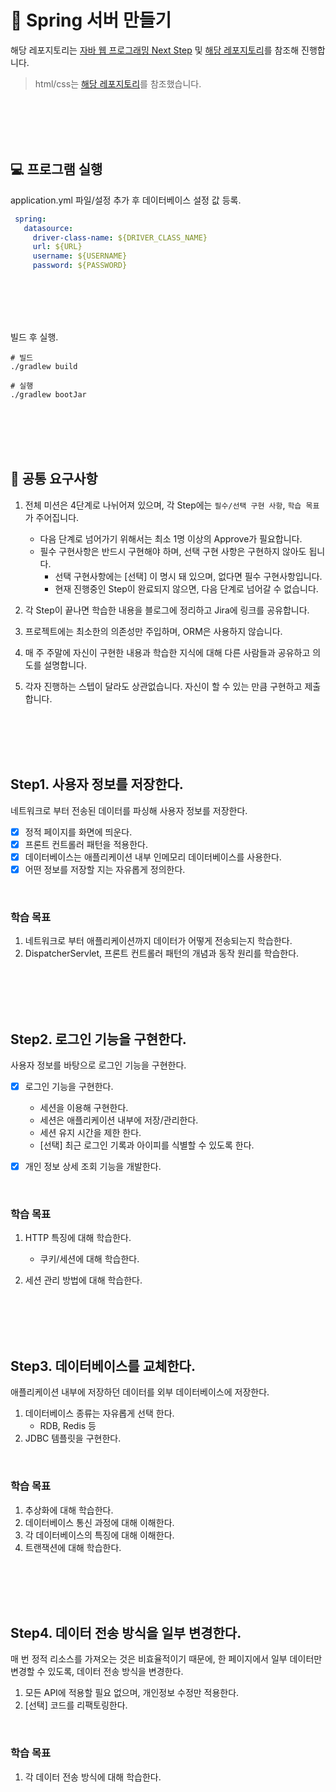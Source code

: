 # 🍃 Spring 서버 만들기

해당 레포지토리는 [자바 웹 프로그래밍 Next Step](https://m.yes24.com/Goods/Detail/31869154) 및 [해당 레포지토리](https://github.com/next-step)를
참조해 진행합니다.

> html/css는 [해당 레포지토리](https://github.com/Origogi/DreamCoding-FE-Portfolio-Clone)를 참조했습니다.

<br>
<br>
<br>
<br>

## 💻 프로그램 실행

application.yml 파일/설정 추가 후 데이터베이스 설정 값 등록. 

````yaml
 spring:
   datasource:
     driver-class-name: ${DRIVER_CLASS_NAME}
     url: ${URL}
     username: ${USERNAME}
     password: ${PASSWORD}
````

<br>
<br>
<br>
<br>

빌드 후 실행.

```shell
# 빌드
./gradlew build

# 실행
./gradlew bootJar
```

<br>
<br>
<br>
<br>

## 📝 공통 요구사항

1. 전체 미션은 4단계로 나뉘어져 있으며, 각 Step에는 `필수/선택 구현 사항`, `학습 목표`가 주어집니다.
    - 다음 단계로 넘어가기 위해서는 최소 1명 이상의 Approve가 필요합니다.
    - 필수 구현사항은 반드시 구현해야 하며, 선택 구현 사항은 구현하지 않아도 됩니다.
        - 선택 구현사항에는 [선택] 이 명시 돼 있으며, 없다면 필수 구현사항입니다.
        - 현재 진행중인 Step이 완료되지 않으면, 다음 단계로 넘어갈 수 없습니다.

2. 각 Step이 끝나면 학습한 내용을 블로그에 정리하고 Jira에 링크를 공유합니다.
3. 프로젝트에는 최소한의 의존성만 주입하며, ORM은 사용하지 않습니다.
4. 매 주 주말에 자신이 구현한 내용과 학습한 지식에 대해 다른 사람들과 공유하고 의도를 설명합니다.
5. 각자 진행하는 스텝이 달라도 상관없습니다. 자신이 할 수 있는 만큼 구현하고 제출합니다.

<br>
<br>
<br>
<br>

## Step1. 사용자 정보를 저장한다.

네트워크로 부터 전송된 데이터를 파싱해 사용자 정보를 저장한다.

- [x] 정적 페이지를 화면에 띄운다.
- [x] 프론트 컨트롤러 패턴을 적용한다. 
- [x] 데이터베이스는 애플리케이션 내부 인메모리 데이터베이스를 사용한다.
- [x] 어떤 정보를 저장할 지는 자유롭게 정의한다.

<br>

### 학습 목표
1. 네트워크로 부터 애플리케이션까지 데이터가 어떻게 전송되는지 학습한다.
2. DispatcherServlet, 프론트 컨트롤러 패턴의 개념과 동작 원리를 학습한다.

<br>
<br>
<br>
<br>

## Step2. 로그인 기능을 구현한다.

사용자 정보를 바탕으로 로그인 기능을 구현한다.

- [x] 로그인 기능을 구현한다.
  - 세션을 이용해 구현한다.
  - 세션은 애플리케이션 내부에 저장/관리한다.
  - 세션 유지 시간을 제한 한다.
  - [선택] 최근 로그인 기록과 아이피를 식별할 수 있도록 한다.

- [x] 개인 정보 상세 조회 기능을 개발한다.

<br>

### 학습 목표

1. HTTP 특징에 대해 학습한다.
   - 쿠키/세션에 대해 학습한다.

2. 세션 관리 방법에 대해 학습한다.

<br>
<br>
<br>
<br>

## Step3. 데이터베이스를 교체한다.

애플리케이션 내부에 저장하던 데이터를 외부 데이터베이스에 저장한다.

1. 데이터베이스 종류는 자유롭게 선택 한다.
    - RDB, Redis 등
2. JDBC 템플릿을 구현한다.

<br>

### 학습 목표

1. 추상화에 대해 학습한다.
2. 데이터베이스 통신 과정에 대해 이해한다.
3. 각 데이터베이스의 특징에 대해 이해한다.
4. 트랜잭션에 대해 학습한다.

<br>
<br>
<br>
<br>

## Step4. 데이터 전송 방식을 일부 변경한다.

매 번 정적 리소스를 가져오는 것은 비효율적이기 때문에, 한 페이지에서 일부 데이터만 변경할 수 있도록, 데이터 전송 방식을 변경한다.

1. 모든 API에 적용할 필요 없으며, 개인정보 수정만 적용한다.
2. [선택] 코드를 리팩토링한다.

<br>

### 학습 목표

1. 각 데이터 전송 방식에 대해 학습한다.

